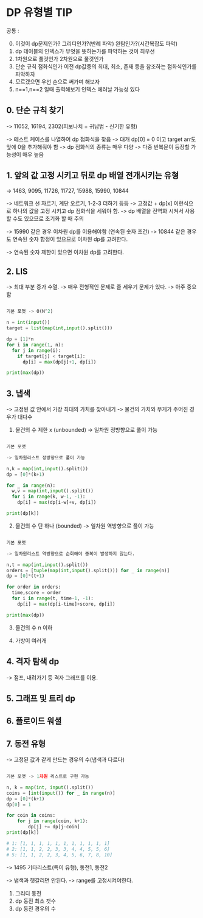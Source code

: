 # DP 유형별 TIP

공통 :

0. 이것이 dp문제인가? 그리디인가?(반례 파악) 완탐인가?(시간복잡도 파악)
1. dp 테이블의 인덱스가 무엇을 뜻하는가를 파악하는 것이 최우선
2. 1차원으로 풀것인가 2차원으로 풀것인가
3. 단순 규칙 점화식인가 이전 dp값중의 최대, 최소, 존재 등을 참조하는 점화식인가를 파악하자
4. 모르겠으면 우선 손으로 써가며 해보자
5. n==1,n==2 일때 출력해보기 인덱스 에러날 가능성 있다

## 0. 단순 규칙 찾기

-> 11052, 16194, 2302(피보나치 + 귀납법 - 신기한 유형)

-> 테스트 케이스를 나열하여 dp 점화식을 찾음
-> 대개 dp[0] = 0 이고 target arr도 앞에 0을 추가해줘야 함
-> dp 점화식의 종류는 매우 다양
-> 다중 반복문이 등장할 가능성이 매우 높음

## 1. 앞의 값 고정 시키고 뒤로 dp 배열 전개시키는 유형

-> 1463, 9095, 11726, 11727, 15988, 15990, 10844

-> 네트워크 선 자르기, 계단 오르기, 1-2-3 더하기 등등
-> 고정값 + dp[x] 이런식으로 하나의 값을 고정 시키고 dp 점화식을 세워야 함.
-> dp 배열을 전역화 시켜서 사용할 수도 있으므로 초기화 할 때 주의

-> 15990 같은 경우 이차원 dp를 이용해야함 (연속된 숫자 조건)
-> 10844 같은 경우도 연속된 숫자 함정이 있으므로 이차원 dp를 고려한다.

-> 연속된 숫자 제한이 있으면 이차원 dp를 고려한다.

## 2. LIS

-> 최대 부분 증가 수열.
-> 매우 전형적인 문제로 줄 세우기 문제가 있다.
-> 아주 중요함

```py

기본 포맷 -> O(N^2)

n = int(input())
target = list(map(int,input().split()))

dp = [1]*n
for i in range(1, n):
  for j in range(i):
    if target[j] < target[i]:
      dp[i] = max(dp[j]+1, dp[i])

print(max(dp))

```

## 3. 냅색

-> 고정된 값 안에서 가장 최대의 가치를 찾아내기
-> 물건의 가치와 무게가 주어진 경우가 대다수

1. 물건의 수 제한 x (unbounded)
   -> 일차원 정방향으로 풀이 가능

```py

기본 포맷

-> 일차원리스트 정방향으로 풀이 가능

n,k = map(int,input().split())
dp = [0]*(k+1)

for _ in range(n):
  w,v = map(int,input().split())
  for i in range(k, w-1, -1):
    dp[i] = max(dp[i-w]+v, dp[i])

print(dp[k])


```

2. 물건의 수 단 하나 (bounded)
   -> 일차원 역방향으로 풀이 가능

```py

기본 포맷

-> 일차원리스트 역방향으로 순회해야 중복이 발생하지 않는다.

n,t = map(int,input().split())
orders = [tuple(map(int,input().split())) for _ in range(n)]
dp = [0]*(t+1)

for order in orders:
  time,score = order
  for i in range(t, time-1, -1):
    dp[i] = max(dp[i-time]+score, dp[i])

print(max(dp))

```

3. 물건의 수 n 이하

4. 가방이 여러개

## 4. 격자 탐색 dp

-> 점프, 내려가기 등 격자 그래프를 이용.

## 5. 그래프 및 트리 dp

## 6. 플로이드 워셜

## 7. 동전 유형

-> 고정된 값과 같게 만드는 경우의 수(냅색과 다르다)

```py

기본 포맷 -> 1차원 리스트로 구현 가능

n, k = map(int, input().split())
coins = [int(input()) for _ in range(n)]
dp = [0]*(k+1)
dp[0] = 1

for coin in coins:
    for j in range(coin, k+1):
        dp[j] += dp[j-coin]
print(dp[k])

# 1: [1, 1, 1, 1, 1, 1, 1, 1, 1, 1, 1]
# 2: [1, 1, 2, 2, 3, 3, 4, 4, 5, 5, 6]
# 5: [1, 1, 2, 2, 3, 4, 5, 6, 7, 8, 10]

```

-> 1495 기타리스트(특이 유형), 동전1, 동전2

-> 냅색과 헷갈리면 안된다.
-> range를 고정시켜야한다.

1. 그리디 동전
2. dp 동전 최소 갯수
3. dp 동전 경우의 수
